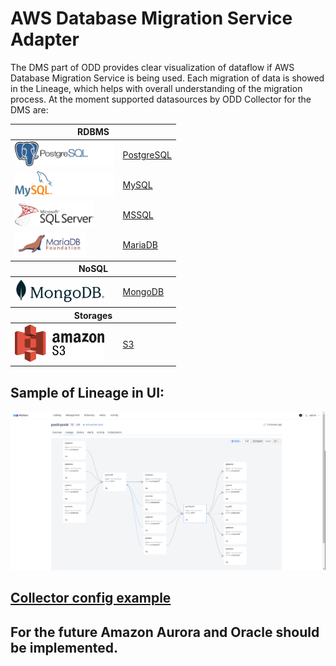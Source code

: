 
# AWS Database Migration Service Adapter

The DMS part of ODD provides clear visualization of dataflow if AWS Database Migration Service is being used.
Each migration of data is showed in the Lineage, which helps with overall understanding of the migration process.
At the moment supported datasources by ODD Collector for the DMS are:


<table>
    <thead>
        <tr>
            <th colspan="2">RDBMS</th>
        </tr>
    </thead>
    <tbody>
        <tr>
            <td><img height="40" src="./images/postgresql-logo.jpg" />
            </td>
            <td><a href="https://github.com/opendatadiscovery/odd-collector#postgresql">PostgreSQL</a></td>
        </tr>
        <tr>
            <td><img height="40" src="./images/mysql-logo.jpg" /> </td>
            <td><a href="https://github.com/opendatadiscovery/odd-collector#mysql">MySQL</a></td>
        </tr>
        <tr>
            <td><img src="./images/mssql.png" height="40" /> </td>
            <td><a href="https://github.com/opendatadiscovery/odd-collector#mssql">MSSQL</a></td>
        </tr>
        <tr>
            <td><img height="40" src="./images/mariadb.svg" /></td>
            <td><a href="https://github.com/opendatadiscovery/odd-collector#mariadb">MariaDB</a>
            </td>
        </tr>
    <thead>
        <tr>
            <th colspan="2">NoSQL</th>
        </tr>
    </thead>
        <tr>
            <td><img src="./images/mongodb.png" height="40" /></td>
            <td><a href="https://github.com/opendatadiscovery/odd-collector#mongodb">MongoDB </a>
            </td>
        </tr>
    <thead>
        <tr>
            <th colspan="2">Storages</th>
        </tr>
    </thead>
        <tr>
            <td><img src="./images/s3.png" height="60" /></td>
            <td><a href="https://github.com/opendatadiscovery/odd-collector-aws#s3">S3 </a></td>
        </tr>
</table>


## Sample of Lineage in UI:

<img src="./images/dms_lineage_ui.png"/>


## <a href="https://github.com/opendatadiscovery/odd-collector-aws/blob/dms/config_examples/dms.yaml">Collector config example</a>


## For the future Amazon Aurora and Oracle should be implemented.
